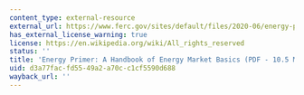 ```yaml
---
content_type: external-resource
external_url: https://www.ferc.gov/sites/default/files/2020-06/energy-primer-2020_0.pdf
has_external_license_warning: true
license: https://en.wikipedia.org/wiki/All_rights_reserved
status: ''
title: 'Energy Primer: A Handbook of Energy Market Basics (PDF - 10.5 MB)'
uid: d3a77fac-fd55-49a2-a70c-c1cf5590d688
wayback_url: ''
---
```

